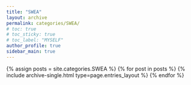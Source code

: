 ```yaml
---
title: "SWEA"
layout: archive
permalink: categories/SWEA/
# toc: true
# toc_sticky: true
# toc_label: "MYSELF"
author_profile: true
sidebar_main: true
---
```



{% assign posts = site.categories.SWEA %}
{% for post in posts %} {% include archive-single.html type=page.entries_layout %} {% endfor %}